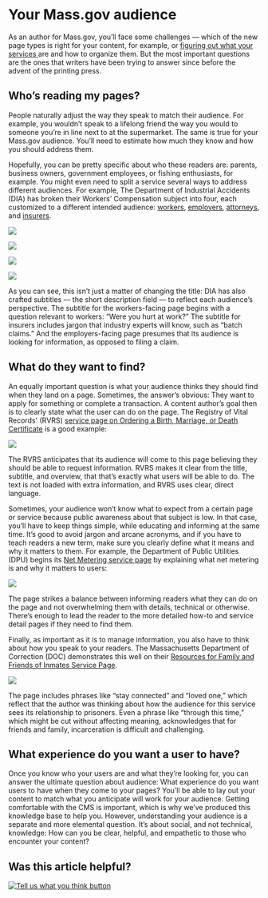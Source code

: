 # Your Mass.gov audience

As an author for Mass.gov, you’ll face some challenges — which of the new page types is right for your content, for example, or [figuring out what your services ](../strategy/tips-for-identifying-services.md)are and how to organize them. But the most important questions are the ones that writers have been trying to answer since before the advent of the printing press.

## **Who’s reading my pages?**

People naturally adjust the way they speak to match their audience. For example, you wouldn’t speak to a lifelong friend the way you would to someone you’re in line next to at the supermarket. The same is true for your Mass.gov audience. You’ll need to estimate how much they know and how you should address them.

Hopefully, you can be pretty specific about who these readers are: parents, business owners, government employees, or fishing enthusiasts, for example. You might even need to split a service several ways to address different audiences. For example, The Department of Industrial Accidents \(DIA\) has broken their Workers’ Compensation subject into four, each customized to a different intended audience: [workers](https://www.mass.gov/workers-compensation-for-injured-workers), [employers](https://www.mass.gov/workers-compensation-for-employers), [attorneys](https://www.mass.gov/workers-compensation-for-attorneys), and [insurers](https://www.mass.gov/workers-compensation-for-insurers).

![](https://cdn-images-1.medium.com/max/800/0*wGYCS0BfqVCQ2kd1.)

![](https://cdn-images-1.medium.com/max/800/0*N-KBhDdAslMQZcnK.)

![](https://cdn-images-1.medium.com/max/800/0*xPiELQguLNJVbyld.)

![](https://cdn-images-1.medium.com/max/800/0*uxO8MBo-8Y3BMMbr.)

As you can see, this isn’t just a matter of changing the title: DIA has also crafted subtitles — the short description field — to reflect each audience’s perspective. The subtitle for the workers-facing page begins with a question relevant to workers: “Were you hurt at work?” The subtitle for insurers includes jargon that industry experts will know, such as “batch claims.” And the employers-facing page presumes that its audience is looking for information, as opposed to filing a claim.

## **What do they want to find?**

An equally important question is what your audience thinks they should find when they land on a page. Sometimes, the answer’s obvious: They want to apply for something or complete a transaction. A content author’s goal then is to clearly state what the user can do on the page. The Registry of Vital Records' \(RVRS\) [service page on Ordering a Birth, Marriage, or Death Certificate](https://www.mass.gov/ordering-a-birth-marriage-or-death-certificate) is a good example:

![](https://github.com/gdesrosiers/TEST-mass.gov-KB/tree/5bf119f2287d7e493534e6cae69bdd08c0869d39/.gitbook/assets/ordering-a-birth-marriage-or-death-certificate-mass-gov-1.png)

The RVRS anticipates that its audience will come to this page believing they should be able to request information. RVRS makes it clear from the title, subtitle, and overview, that that’s exactly what users will be able to do. The text is not loaded with extra information, and RVRS uses clear, direct language.

Sometimes, your audience won’t know what to expect from a certain page or service because public awareness about that subject is low. In that case, you’ll have to keep things simple, while educating and informing at the same time. It’s good to avoid jargon and arcane acronyms, and if you have to teach readers a new term, make sure you clearly define what it means and why it matters to them. For example, the Department of Public Utilities \(DPU\) begins its [Net Metering service page](https://www.mass.gov/net-metering) by explaining what net metering is and why it matters to users:

![](https://github.com/gdesrosiers/TEST-mass.gov-KB/tree/5bf119f2287d7e493534e6cae69bdd08c0869d39/.gitbook/assets/net-metering-mass-gov.png)

The page strikes a balance between informing readers what they can do on the page and not overwhelming them with details, technical or otherwise. There’s enough to lead the reader to the more detailed how-to and service detail pages if they need to find them.

Finally, as important as it is to manage information, you also have to think about how you speak to your readers. The Massachusetts Department of Correction \(DOC\) demonstrates this well on their [Resources for Family and Friends of Inmates Service Page](https://www.mass.gov/resources-for-family-and-friends-of-inmates).

![](https://github.com/gdesrosiers/TEST-mass.gov-KB/tree/5bf119f2287d7e493534e6cae69bdd08c0869d39/.gitbook/assets/resources-for-family-and-friends-of-inmates-mass-gov.png)

The page includes phrases like “stay connected” and “loved one,” which reflect that the author was thinking about how the audience for this service sees its relationship to prisoners. Even a phrase like “through this time,” which might be cut without affecting meaning, acknowledges that for friends and family, incarceration is difficult and challenging.

## **What experience do you want a user to have?**

Once you know who your users are and what they’re looking for, you can answer the ultimate question about audience: What experience do you want users to have when they come to your pages? You’ll be able to lay out your content to match what you anticipate will work for your audience. Getting comfortable with the CMS is important, which is why we’ve produced this knowledge base to help you. However, understanding your audience is a separate and more elemental question. It’s about social, and not technical, knowledge: How can you be clear, helpful, and empathetic to those who encounter your content?

## Was this article helpful?

[![Tell us what you think button](https://blobscdn.gitbook.com/v0/b/gitbook-28427.appspot.com/o/assets%2F-LJ04qJGAHkvdE13BfdG%2F-LSz77NBAwnSNpMPT3df%2F-LSz7xSmyKXltd4avaCt%2FKB%20survey%20button%20POC%202.png?alt=media&token=8d071cab-8b95-48a3-a332-13e3fc8d9f96)](https://massgov.formstack.com/forms/mass_gov_knowledge_base_feedback?article=your-massgov-audience)

